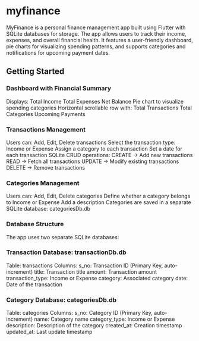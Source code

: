 # myfinance

MyFinance is a personal finance management app built using Flutter with SQLite databases for storage. The app allows users to track their income, expenses, and overall financial health. It features a user-friendly dashboard, pie charts for visualizing spending patterns, and supports categories and notifications for upcoming payment dates.

## Getting Started

### Dashboard with Financial Summary
Displays:
Total Income
Total Expenses
Net Balance
Pie chart to visualize spending categories
Horizontal scrollable row with:
Total Transactions
Total Categories
Upcoming Payments


### Transactions Management
Users can:
Add, Edit, Delete transactions
Select the transaction type: Income or Expense
Assign a category to each transaction
Set a date for each transaction
SQLite CRUD operations:
CREATE → Add new transactions
READ → Fetch all transactions
UPDATE → Modify existing transactions
DELETE → Remove transactions


### Categories Management
Users can:
Add, Edit, Delete categories
Define whether a category belongs to Income or Expense
Add a description
Categories are saved in a separate SQLite database:
categoriesDb.db


### Database Structure
The app uses two separate SQLite databases:

### Transaction Database: transactionDb.db
Table: transactions
Columns:
s_no: Transaction ID (Primary Key, auto-increment)
title: Transaction title
amount: Transaction amount
transaction_type: Income or Expense
category: Associated category
date: Date of the transaction


### Category Database: categoriesDb.db
Table: categories
Columns:
s_no: Category ID (Primary Key, auto-increment)
name: Category name
category_type: Income or Expense
description: Description of the category
created_at: Creation timestamp
updated_at: Last update timestamp

